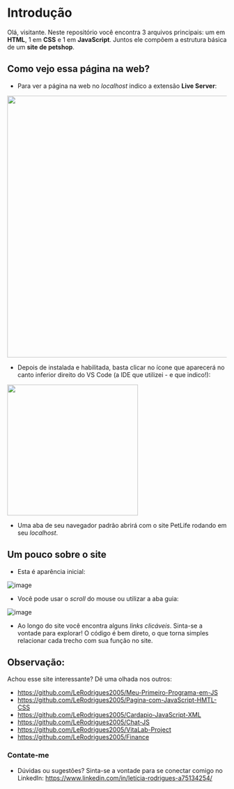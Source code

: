 # Introdução

Olá, visitante. Neste repositório você encontra 3 arquivos principais: um em **HTML**, 1 em **CSS** e 1 em **JavaScript**. Juntos ele compõem a estrutura básica de um **site de petshop**. 

## Como vejo essa página na web?

- Para ver a página na web no _localhost_ indico a extensão **Live Server**:

<img src="https://github.com/LeRodrigues2005/PetLife/assets/97632543/450edf70-ad09-49b0-9968-44db40a4a656" width="600">

- Depois de instalada e habilitada, basta clicar no ícone que aparecerá no canto inferior direito do VS Code (a IDE que utilizei - e que indico!):

<img src="https://github.com/LeRodrigues2005/PetLife/assets/97632543/2d3a8c80-8a7b-42ea-bbb5-f540f6e51357" width="300">

- Uma aba de seu navegador padrão abrirá com o site PetLife rodando em seu _localhost_.

## Um pouco sobre o site

- Esta é aparência inicial:

![image](https://github.com/LeRodrigues2005/PetLife/assets/97632543/f45a5694-dac0-41a7-a122-bd24f4d131f8)

- Você pode usar o _scroll_ do mouse ou utilizar a aba guia:

![image](https://github.com/LeRodrigues2005/PetLife/assets/97632543/972e9867-f8db-4a88-8a43-fdaf84194f3a)

- Ao longo do site você encontra alguns _links clicáveis_. Sinta-se a vontade para explorar! O código é bem direto, o que torna simples relacionar cada trecho com sua função no site.

## Observação:

Achou esse site interessante? Dê uma olhada nos outros:

- https://github.com/LeRodrigues2005/Meu-Primeiro-Programa-em-JS
- https://github.com/LeRodrigues2005/Pagina-com-JavaScript-HMTL-CSS
- https://github.com/LeRodrigues2005/Cardapio-JavaScript-XML
- https://github.com/LeRodrigues2005/Chat-JS
- https://github.com/LeRodrigues2005/VitaLab-Project
- https://github.com/LeRodrigues2005/Finance

### Contate-me

- Dúvidas ou sugestões? Sinta-se a vontade para se conectar comigo no LinkedIn: https://www.linkedin.com/in/letícia-rodrigues-a75134254/

